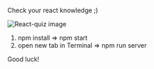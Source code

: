 Check your react knowledge ;)

![React-quiz image](public/Quiz.png)

1. npm install => npm start
2. open new tab in Terminal => npm run server

Good luck!

